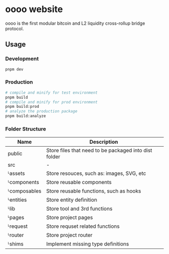 # oooo website
oooo is the first modular bitcoin and L2 liquidity cross-rollup bridge protocol.

## Usage

### Development
```bash
pnpm dev
```

### Production
```bash
# compile and minify for test environment
pnpm build
# compile and minify for prod environment
pnpm build:prod
# analyze the production package
pnpm build:analyze
```

### Folder Structure
| Name         | Description                                           |
| ------------ | ----------------------------------------------------- |
| public       | Store files that need to be packaged into dist folder |
| src          | -                                                     |
| ᴸassets      | Store resouces, such as: images, SVG, etc             |
| ᴸcomponents  | Store reusable components                             |
| ᴸcomposables | Store reusable functions, such as hooks               |
| ᴸentities    | Store entity definition                               |
| ᴸlib         | Store tool and 3rd functions                          |
| ᴸpages       | Store project pages                                   |
| ᴸrequest     | Store requset related functions                       |
| ᴸrouter      | Store project router                                  |
| ᴸshims       | Implement missing type definitions                    |
